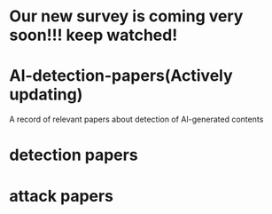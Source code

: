 # Our new survey is coming very soon!!! keep watched!

# AI-detection-papers(Actively updating)
A record of relevant papers about detection of AI-generated contents

# detection papers

# attack papers


